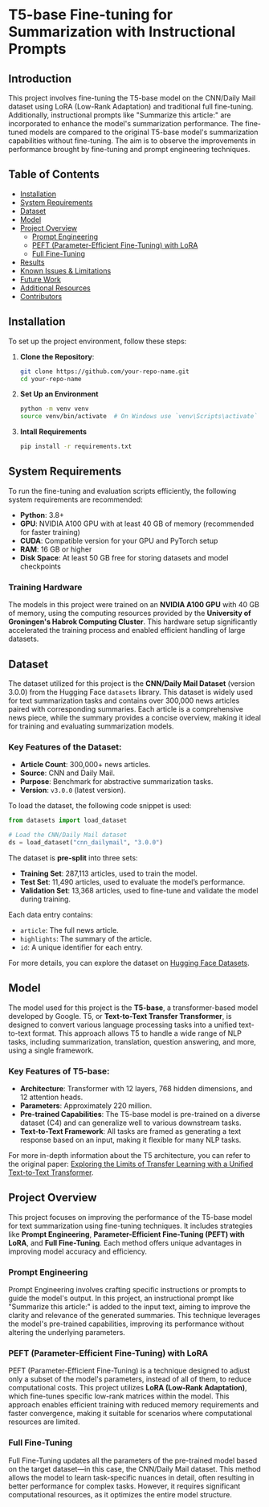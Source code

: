 # T5-base Fine-tuning for Summarization with Instructional Prompts

## Introduction

This project involves fine-tuning the T5-base model on the CNN/Daily Mail dataset using LoRA (Low-Rank Adaptation) and traditional full fine-tuning. Additionally, instructional prompts like "Summarize this article:" are incorporated to enhance the model's summarization performance. The fine-tuned models are compared to the original T5-base model's summarization capabilities without fine-tuning. The aim is to observe the improvements in performance brought by fine-tuning and prompt engineering techniques.

## Table of Contents

- [Installation](#installation)
- [System Requirements](#system-requirements)
- [Dataset](#dataset)
- [Model](#model)
- [Project Overview](#project-overview)
  - [Prompt Engineering](#prompt-engineering)
  - [PEFT (Parameter-Efficient Fine-Tuning) with LoRA](#peft-parameter-efficient-fine-tuning-with-lora)
  - [Full Fine-Tuning](#full-fine-tuning)
- [Results](#results)
- [Known Issues & Limitations](#known-issues--limitations)
- [Future Work](#future-work)
- [Additional Resources](#additional-resources)
- [Contributors](#contributors)

## Installation

To set up the project environment, follow these steps:

1. **Clone the Repository**:
   ```bash
   git clone https://github.com/your-repo-name.git
   cd your-repo-name

2. **Set Up an Environment**
    ```bash
    python -m venv venv
    source venv/bin/activate  # On Windows use `venv\Scripts\activate`
    
3. **Intall Requirements**
   ```bash
   pip install -r requirements.txt

## System Requirements

To run the fine-tuning and evaluation scripts efficiently, the following system requirements are recommended:

- **Python**: 3.8+
- **GPU**: NVIDIA A100 GPU with at least 40 GB of memory (recommended for faster training)
- **CUDA**: Compatible version for your GPU and PyTorch setup
- **RAM**: 16 GB or higher
- **Disk Space**: At least 50 GB free for storing datasets and model checkpoints

### Training Hardware

The models in this project were trained on an **NVIDIA A100 GPU** with 40 GB of memory, using the computing resources provided by the **University of Groningen's Habrok Computing Cluster**. This hardware setup significantly accelerated the training process and enabled efficient handling of large datasets.

## Dataset

The dataset utilized for this project is the **CNN/Daily Mail Dataset** (version 3.0.0) from the Hugging Face `datasets` library. This dataset is widely used for text summarization tasks and contains over 300,000 news articles paired with corresponding summaries. Each article is a comprehensive news piece, while the summary provides a concise overview, making it ideal for training and evaluating summarization models.

### Key Features of the Dataset:

- **Article Count**: 300,000+ news articles.
- **Source**: CNN and Daily Mail.
- **Purpose**: Benchmark for abstractive summarization tasks.
- **Version**: `v3.0.0` (latest version).

To load the dataset, the following code snippet is used:

```python
from datasets import load_dataset

# Load the CNN/Daily Mail dataset
ds = load_dataset("cnn_dailymail", "3.0.0")
```

The dataset is **pre-split** into three sets:

- **Training Set**: 287,113 articles, used to train the model.
- **Test Set**: 11,490 articles, used to evaluate the model’s performance.
- **Validation Set**: 13,368 articles, used to fine-tune and validate the model during training.

Each data entry contains:

- `article`: The full news article.
- `highlights`: The summary of the article.
- `id`: A unique identifier for each entry.

For more details, you can explore the dataset on [Hugging Face Datasets](https://huggingface.co/datasets/cnn_dailymail).


## Model

The model used for this project is the **T5-base**, a transformer-based model developed by Google. T5, or **Text-to-Text Transfer Transformer**, is designed to convert various language processing tasks into a unified text-to-text format. This approach allows T5 to handle a wide range of NLP tasks, including summarization, translation, question answering, and more, using a single framework.

### Key Features of T5-base:

- **Architecture**: Transformer with 12 layers, 768 hidden dimensions, and 12 attention heads.
- **Parameters**: Approximately 220 million.
- **Pre-trained Capabilities**: The T5-base model is pre-trained on a diverse dataset (C4) and can generalize well to various downstream tasks.
- **Text-to-Text Framework**: All tasks are framed as generating a text response based on an input, making it flexible for many NLP tasks.

For more in-depth information about the T5 architecture, you can refer to the original paper: [Exploring the Limits of Transfer Learning with a Unified Text-to-Text Transformer](https://arxiv.org/abs/1910.10683).


## Project Overview

This project focuses on improving the performance of the T5-base model for text summarization using fine-tuning techniques. It includes strategies like **Prompt Engineering**, **Parameter-Efficient Fine-Tuning (PEFT) with LoRA**, and **Full Fine-Tuning**. Each method offers unique advantages in improving model accuracy and efficiency.

### Prompt Engineering

Prompt Engineering involves crafting specific instructions or prompts to guide the model's output. In this project, an instructional prompt like "Summarize this article:" is added to the input text, aiming to improve the clarity and relevance of the generated summaries. This technique leverages the model's pre-trained capabilities, improving its performance without altering the underlying parameters.

### PEFT (Parameter-Efficient Fine-Tuning) with LoRA

PEFT (Parameter-Efficient Fine-Tuning) is a technique designed to adjust only a subset of the model's parameters, instead of all of them, to reduce computational costs. This project utilizes **LoRA (Low-Rank Adaptation)**, which fine-tunes specific low-rank matrices within the model. This approach enables efficient training with reduced memory requirements and faster convergence, making it suitable for scenarios where computational resources are limited.

### Full Fine-Tuning

Full Fine-Tuning updates all the parameters of the pre-trained model based on the target dataset—in this case, the CNN/Daily Mail dataset. This method allows the model to learn task-specific nuances in detail, often resulting in better performance for complex tasks. However, it requires significant computational resources, as it optimizes the entire model structure.
